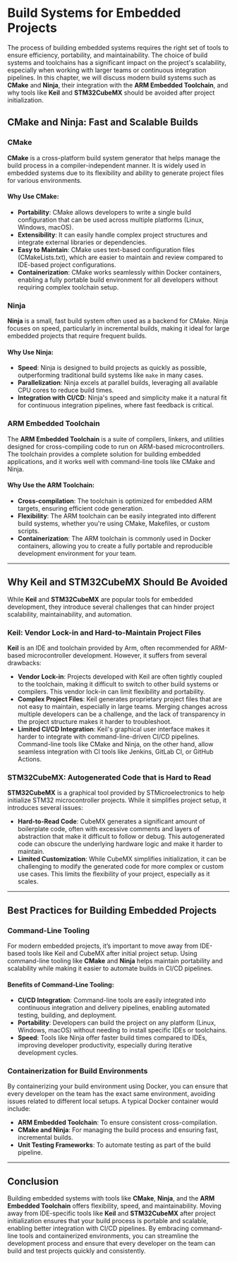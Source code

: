 
# Build Systems for Embedded Projects

The process of building embedded systems requires the right set of tools to ensure efficiency, portability, and maintainability. The choice of build systems and toolchains has a significant impact on the project's scalability, especially when working with larger teams or continuous integration pipelines. In this chapter, we will discuss modern build systems such as **CMake** and **Ninja**, their integration with the **ARM Embedded Toolchain**, and why tools like **Keil** and **STM32CubeMX** should be avoided after project initialization.

## CMake and Ninja: Fast and Scalable Builds

### CMake
**CMake** is a cross-platform build system generator that helps manage the build process in a compiler-independent manner. It is widely used in embedded systems due to its flexibility and ability to generate project files for various environments.

#### Why Use CMake:
- **Portability**: CMake allows developers to write a single build configuration that can be used across multiple platforms (Linux, Windows, macOS).
- **Extensibility**: It can easily handle complex project structures and integrate external libraries or dependencies.
- **Easy to Maintain**: CMake uses text-based configuration files (CMakeLists.txt), which are easier to maintain and review compared to IDE-based project configurations.
- **Containerization**: CMake works seamlessly within Docker containers, enabling a fully portable build environment for all developers without requiring complex toolchain setup.

### Ninja
**Ninja** is a small, fast build system often used as a backend for CMake. Ninja focuses on speed, particularly in incremental builds, making it ideal for large embedded projects that require frequent builds.

#### Why Use Ninja:
- **Speed**: Ninja is designed to build projects as quickly as possible, outperforming traditional build systems like `make` in many cases.
- **Parallelization**: Ninja excels at parallel builds, leveraging all available CPU cores to reduce build times.
- **Integration with CI/CD**: Ninja's speed and simplicity make it a natural fit for continuous integration pipelines, where fast feedback is critical.

### ARM Embedded Toolchain
The **ARM Embedded Toolchain** is a suite of compilers, linkers, and utilities designed for cross-compiling code to run on ARM-based microcontrollers. The toolchain provides a complete solution for building embedded applications, and it works well with command-line tools like CMake and Ninja.

#### Why Use the ARM Toolchain:
- **Cross-compilation**: The toolchain is optimized for embedded ARM targets, ensuring efficient code generation.
- **Flexibility**: The ARM toolchain can be easily integrated into different build systems, whether you're using CMake, Makefiles, or custom scripts.
- **Containerization**: The ARM toolchain is commonly used in Docker containers, allowing you to create a fully portable and reproducible development environment for your team.

---

## Why Keil and STM32CubeMX Should Be Avoided

While **Keil** and **STM32CubeMX** are popular tools for embedded development, they introduce several challenges that can hinder project scalability, maintainability, and automation.

### Keil: Vendor Lock-in and Hard-to-Maintain Project Files
**Keil** is an IDE and toolchain provided by Arm, often recommended for ARM-based microcontroller development. However, it suffers from several drawbacks:
- **Vendor Lock-in**: Projects developed with Keil are often tightly coupled to the toolchain, making it difficult to switch to other build systems or compilers. This vendor lock-in can limit flexibility and portability.
- **Complex Project Files**: Keil generates proprietary project files that are not easy to maintain, especially in large teams. Merging changes across multiple developers can be a challenge, and the lack of transparency in the project structure makes it harder to troubleshoot.
- **Limited CI/CD Integration**: Keil's graphical user interface makes it harder to integrate with command-line-driven CI/CD pipelines. Command-line tools like CMake and Ninja, on the other hand, allow seamless integration with CI tools like Jenkins, GitLab CI, or GitHub Actions.

### STM32CubeMX: Autogenerated Code that is Hard to Read
**STM32CubeMX** is a graphical tool provided by STMicroelectronics to help initialize STM32 microcontroller projects. While it simplifies project setup, it introduces several issues:
- **Hard-to-Read Code**: CubeMX generates a significant amount of boilerplate code, often with excessive comments and layers of abstraction that make it difficult to follow or debug. This autogenerated code can obscure the underlying hardware logic and make it harder to maintain.
- **Limited Customization**: While CubeMX simplifies initialization, it can be challenging to modify the generated code for more complex or custom use cases. This limits the flexibility of your project, especially as it scales.

---

## Best Practices for Building Embedded Projects

### Command-Line Tooling
For modern embedded projects, it’s important to move away from IDE-based tools like Keil and CubeMX after initial project setup. Using command-line tooling like **CMake** and **Ninja** helps maintain portability and scalability while making it easier to automate builds in CI/CD pipelines.

#### Benefits of Command-Line Tooling:
- **CI/CD Integration**: Command-line tools are easily integrated into continuous integration and delivery pipelines, enabling automated testing, building, and deployment.
- **Portability**: Developers can build the project on any platform (Linux, Windows, macOS) without needing to install specific IDEs or toolchains.
- **Speed**: Tools like Ninja offer faster build times compared to IDEs, improving developer productivity, especially during iterative development cycles.

### Containerization for Build Environments
By containerizing your build environment using Docker, you can ensure that every developer on the team has the exact same environment, avoiding issues related to different local setups. A typical Docker container would include:
- **ARM Embedded Toolchain**: To ensure consistent cross-compilation.
- **CMake and Ninja**: For managing the build process and ensuring fast, incremental builds.
- **Unit Testing Frameworks**: To automate testing as part of the build pipeline.

---

## Conclusion

Building embedded systems with tools like **CMake**, **Ninja**, and the **ARM Embedded Toolchain** offers flexibility, speed, and maintainability. Moving away from IDE-specific tools like **Keil** and **STM32CubeMX** after project initialization ensures that your build process is portable and scalable, enabling better integration with CI/CD pipelines. By embracing command-line tools and containerized environments, you can streamline the development process and ensure that every developer on the team can build and test projects quickly and consistently.
